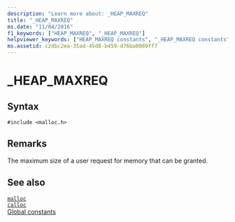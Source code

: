 ```yaml
---
description: "Learn more about: _HEAP_MAXREQ"
title: "_HEAP_MAXREQ"
ms.date: "11/04/2016"
f1_keywords: ["HEAP_MAXREQ", "_HEAP_MAXREQ"]
helpviewer_keywords: ["HEAP_MAXREQ constants", "_HEAP_MAXREQ constants", "heap constants"]
ms.assetid: c2dbc2ea-35ad-45d8-b459-d76ba0089ff7
---
```

# _HEAP_MAXREQ

## Syntax

```
#include <malloc.h>
```

## Remarks

The maximum size of a user request for memory that can be granted.

## See also

[`malloc`](./reference/malloc.md)\
[`calloc`](./reference/calloc.md)\
[Global constants](./global-constants.md)
